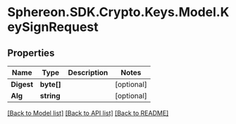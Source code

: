 # Sphereon.SDK.Crypto.Keys.Model.KeySignRequest
## Properties

Name | Type | Description | Notes
------------ | ------------- | ------------- | -------------
**Digest** | **byte[]** |  | [optional] 
**Alg** | **string** |  | [optional] 

[[Back to Model list]](../README.md#documentation-for-models) [[Back to API list]](../README.md#documentation-for-api-endpoints) [[Back to README]](../README.md)

